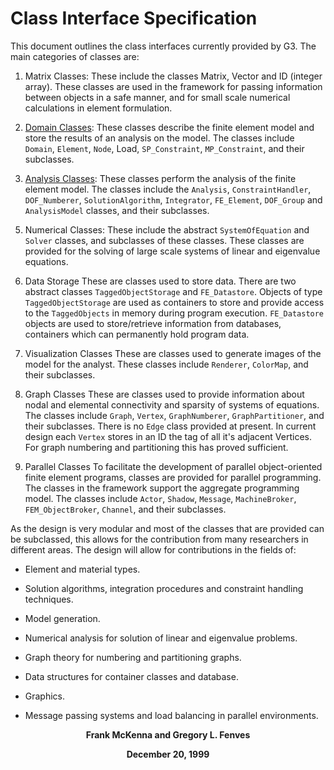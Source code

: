
# Class Interface Specification

This document outlines the class interfaces currently provided by G3.
The main categories of classes are:

1.  Matrix Classes: These include the classes Matrix, Vector and ID
    (integer array). These classes are used in the framework for passing
    information between objects in a safe manner, and for small scale
    numerical calculations in element formulation.

2.  [Domain Classes](domain): These classes describe the finite element model and
    store the results of an analysis on the model. The classes include
    `Domain`, `Element`, `Node`, Load, `SP_Constraint`, `MP_Constraint`, and their
    subclasses.

3.  [Analysis Classes](analysis): These classes perform the analysis of the finite
    element model. The classes include the `Analysis`, `ConstraintHandler`,
    `DOF_Numberer`, `SolutionAlgorithm`, `Integrator`, `FE_Element`, `DOF_Group`
    and `AnalysisModel` classes, and their subclasses.

<!--
4.  Modeling Classes: These include the abstract class `ModelBuilder`, and
    concrete subclasses of this class. An analyst will interact with a
    ModelBuilder object, to create the Element, Node, Load and
    Constraint objects that define the model.
-->

5.  Numerical Classes: These include the abstract `SystemOfEquation` and
    `Solver` classes, and subclasses of these classes. These classes are
    provided for the solving of large scale systems of linear and
    eigenvalue equations.

6.  Data Storage These are classes used to store data. There are two
    abstract classes `TaggedObjectStorage` and `FE_Datastore`. Objects of
    type `TaggedObjectStorage` are used as containers to store and provide
    access to the `TaggedObjects` in memory during program execution.
    `FE_Datastore` objects are used to store/retrieve information from
    databases, containers which can permanently hold program data.

7.  Visualization Classes These are classes used to generate images of
    the model for the analyst. These classes include `Renderer`, `ColorMap`,
    and their subclasses.

8.  Graph Classes These are classes used to provide information about
    nodal and elemental connectivity and sparsity of systems of
    equations. The classes include `Graph`, `Vertex`, `GraphNumberer`,
    `GraphPartitioner`, and their subclasses. There is no `Edge` class
    provided at present. In current design each `Vertex` stores in an ID
    the tag of all it's adjacent Vertices. For graph numbering and
    partitioning this has proved sufficient.

9.  Parallel Classes To facilitate the development of parallel
    object-oriented finite element programs, classes are provided for
    parallel programming. The classes in the framework support the
    aggregate programming model. The classes include `Actor`, `Shadow`,
    `Message`, `MachineBroker`, `FEM_ObjectBroker`, `Channel`, and their
    subclasses.

As the design is very modular and most of the classes that are provided
can be subclassed, this allows for the contribution from many
researchers in different areas. The design will allow for contributions
in the fields of:

-   Element and material types.

-   Solution algorithms, integration procedures and constraint handling
    techniques.

-   Model generation.

-   Numerical analysis for solution of linear and eigenvalue problems.

-   Graph theory for numbering and partitioning graphs.

-   Data structures for container classes and database.

-   Graphics.

-   Message passing systems and load balancing in parallel environments.

<center><b>
<!-- Version 0.1 - Preliminary Draft -->
Frank McKenna and Gregory L. Fenves

December 20, 1999
</center></b>

